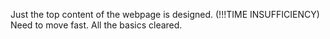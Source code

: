 Just the top content of the webpage is designed.
(!!!TIME INSUFFICIENCY)
Need to move fast.
All the basics cleared.